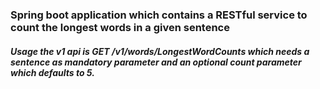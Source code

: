 ### Spring boot application which contains a RESTful service to count the longest words in a given sentence
##### Usage the v1 api is GET /v1/words/LongestWordCounts which needs a sentence as mandatory parameter and an optional count parameter which defaults to 5.